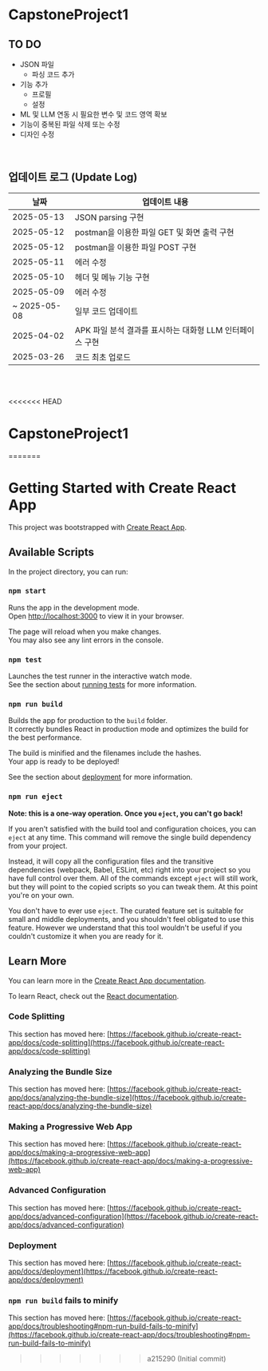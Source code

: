 # CapstoneProject1

## TO DO
- JSON 파일
  - 파싱 코드 추가
- 기능 추가
  - 프로필
  - 설정
- ML 및 LLM 연동 시 필요한 변수 및 코드 영역 확보
- 기능이 중복된 파일 삭제 또는 수정
- 디자인 수정
<br>

## 업데이트 로그 (Update Log)

| 날짜        | 업데이트 내용                                      |
|-------------|---------------------------------------------------|
| 2025-05-13 | JSON parsing 구현 |
| 2025-05-12 | postman을 이용한 파일 GET 및 화면 출력 구현 |
| 2025-05-12 | postman을 이용한 파일 POST 구현 |
| 2025-05-11 | 에러 수정 |
| 2025-05-10 | 헤더 및 메뉴 기능 구현 |
| 2025-05-09 | 에러 수정 |
| ~ 2025-05-08 | 일부 코드 업데이트 |
| 2025-04-02 | APK 파일 분석 결과를 표시하는 대화형 LLM 인터페이스 구현 |
| 2025-03-26 | 코드 최초 업로드 |
<br>

<br>

<<<<<<< HEAD
# CapstoneProject1
=======
# Getting Started with Create React App

This project was bootstrapped with [Create React App](https://github.com/facebook/create-react-app).

## Available Scripts

In the project directory, you can run:

### `npm start`

Runs the app in the development mode.\
Open [http://localhost:3000](http://localhost:3000) to view it in your browser.

The page will reload when you make changes.\
You may also see any lint errors in the console.

### `npm test`

Launches the test runner in the interactive watch mode.\
See the section about [running tests](https://facebook.github.io/create-react-app/docs/running-tests) for more information.

### `npm run build`

Builds the app for production to the `build` folder.\
It correctly bundles React in production mode and optimizes the build for the best performance.

The build is minified and the filenames include the hashes.\
Your app is ready to be deployed!

See the section about [deployment](https://facebook.github.io/create-react-app/docs/deployment) for more information.

### `npm run eject`

**Note: this is a one-way operation. Once you `eject`, you can't go back!**

If you aren't satisfied with the build tool and configuration choices, you can `eject` at any time. This command will remove the single build dependency from your project.

Instead, it will copy all the configuration files and the transitive dependencies (webpack, Babel, ESLint, etc) right into your project so you have full control over them. All of the commands except `eject` will still work, but they will point to the copied scripts so you can tweak them. At this point you're on your own.

You don't have to ever use `eject`. The curated feature set is suitable for small and middle deployments, and you shouldn't feel obligated to use this feature. However we understand that this tool wouldn't be useful if you couldn't customize it when you are ready for it.

## Learn More

You can learn more in the [Create React App documentation](https://facebook.github.io/create-react-app/docs/getting-started).

To learn React, check out the [React documentation](https://reactjs.org/).

### Code Splitting

This section has moved here: [https://facebook.github.io/create-react-app/docs/code-splitting](https://facebook.github.io/create-react-app/docs/code-splitting)

### Analyzing the Bundle Size

This section has moved here: [https://facebook.github.io/create-react-app/docs/analyzing-the-bundle-size](https://facebook.github.io/create-react-app/docs/analyzing-the-bundle-size)

### Making a Progressive Web App

This section has moved here: [https://facebook.github.io/create-react-app/docs/making-a-progressive-web-app](https://facebook.github.io/create-react-app/docs/making-a-progressive-web-app)

### Advanced Configuration

This section has moved here: [https://facebook.github.io/create-react-app/docs/advanced-configuration](https://facebook.github.io/create-react-app/docs/advanced-configuration)

### Deployment

This section has moved here: [https://facebook.github.io/create-react-app/docs/deployment](https://facebook.github.io/create-react-app/docs/deployment)

### `npm run build` fails to minify

This section has moved here: [https://facebook.github.io/create-react-app/docs/troubleshooting#npm-run-build-fails-to-minify](https://facebook.github.io/create-react-app/docs/troubleshooting#npm-run-build-fails-to-minify)
>>>>>>> a215290 (Initial commit)
